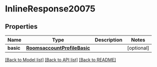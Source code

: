 # InlineResponse20075

## Properties
Name | Type | Description | Notes
------------ | ------------- | ------------- | -------------
**basic** | [**RoomsaccountProfileBasic**](RoomsaccountProfileBasic.md) |  | [optional] 

[[Back to Model list]](../README.md#documentation-for-models) [[Back to API list]](../README.md#documentation-for-api-endpoints) [[Back to README]](../README.md)

